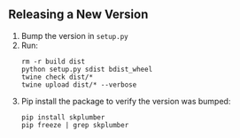 ## Releasing a New Version

1. Bump the version in `setup.py`
1. Run:
   ```shell
   rm -r build dist
   python setup.py sdist bdist_wheel
   twine check dist/*
   twine upload dist/* --verbose
   ```
1. Pip install the package to verify the version was bumped:
   ```shell
   pip install skplumber
   pip freeze | grep skplumber
   ```
